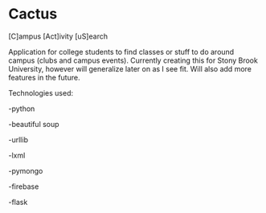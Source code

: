 Cactus
======

[C]ampus [Act]ivity [uS]earch

Application for college students to find classes or stuff to do around campus (clubs and campus events). Currently creating this for Stony Brook University, however will generalize later on as I see fit. Will also add more features in the future.

Technologies used:

-python

-beautiful soup

-urllib

-lxml

-pymongo

-firebase

-flask
